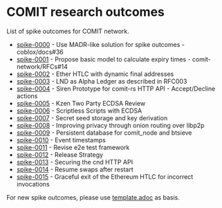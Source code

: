 # COMIT research outcomes

List of spike outcomes for COMIT network.

- [spike-0000](0000-use-madr-like-solution-for-spike-outcomes.md) - Use MADR-like solution for spike outcomes - coblox/docs#36
- [spike-0001](0001-basic-expiry-model.md) - Propose basic model to calculate expiry times - comit-network/RFCs#14
- [spike-0002](0002-ether-htlc-dynamic-final-addresses.md) - Ether HTLC with dynamic final addresses
- [spike-0003](0003-lightning-as-alpha-ledger.adoc) - LND as Alpha Ledger as described in RFC003
- [spike-0004](0004-siren-prototype-accept-decline.adoc) - Siren Prototype for comit-rs HTTP API - Accept/Decline actions
- [spike-0005](0005-kzen-two-party-ecdsa.adoc) - Kzen Two Party ECDSA Review
- [spike-0006](0006-scriptless-scripts-with-ecdsa.adoc) - Scriptless Scripts with ECDSA
- [spike-0007](0007-secret-seed-storage-and-key-derivation.md) - Secret seed storage and key derivation
- [spike-0008](0008-onion-routing-over-libp2p.adoc) - Improving privacy through onion routing over libp2p
- [spike-0009](0009-comit-btsieve-db.adoc) - Persistent database for comit_node and btsieve
- [spike-0010](0010-timestamps.adoc) - Event timestamps
- [spike-0011](0011-revise-e2e-test-framework.adoc) - Revise e2e test framework
- [spike-0012](0012-release-strategy.adoc) - Release Strategy
- [spike-0013](0013-secure-http-api.adoc) - Securing the cnd HTTP API
- [spike-0014](0014-resume-swaps-after-restart.adoc) - Resume swaps after restart
- [spike-0015](0015-ethereum-htlc-graceful-exit.adoc) - Graceful exit of the Ethereum HTLC for incorrect invocations

For new spike outcomes, please use [template.adoc](template.adoc) as basis.
